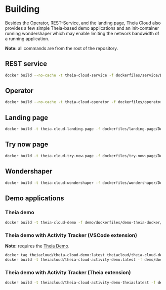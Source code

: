 # Building

Besides the Operator, REST-Service, and the landing page, Theia Cloud also provides a few simple Theia-based demo applications and an init-container running wondershaper which may enable limiting the network bandwidth of a running application.

**Note:** all commands are from the root of the repository.

## REST service

```bash
docker build --no-cache -t theia-cloud-service -f dockerfiles/service/Dockerfile .
```

## Operator

```bash
docker build --no-cache -t theia-cloud-operator -f dockerfiles/operator/Dockerfile .
```

## Landing page

```bash
docker build -t theia-cloud-landing-page -f dockerfiles/landing-page/Dockerfile .
```

## Try now page

```bash
docker build -t theia-cloud-try-now-page -f dockerfiles/try-now-page/Dockerfile .
```

## Wondershaper

```bash
docker build -t theia-cloud-wondershaper -f dockerfiles/wondershaper/Dockerfile .
```

## Demo applications

### Theia demo

```bash
docker build -t theia-cloud-demo -f demo/dockerfiles/demo-theia-docker/Dockerfile demo/dockerfiles/demo-theia-docker/.
```

### Theia demo with Activity Tracker (VSCode extension)

**Note:** requires the [Theia Demo](#theia-demo).

```bash
docker tag theiacloud/theia-cloud-demo:latest theiacloud/theia-cloud-demo
docker build -t theiacloud/theia-cloud-activity-demo:latest -f demo/dockerfiles/demo-theia-monitor-vscode/Dockerfile demo/dockerfiles/demo-theia-monitor-vscode/.
```

### Theia demo with Activity Tracker (Theia extension)

```bash
docker build -t theiacloud/theia-cloud-activity-demo-theia:latest -f demo/dockerfiles/demo-theia-monitor-theia/Dockerfile .
```
